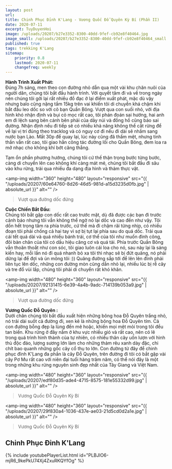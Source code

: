 ```yaml
---
layout: post
url: 
title: Chinh Phục Đỉnh K'Lang - Vương Quốc Đỗ Quyên Kỳ Bí (Phần II)
date: 2020-07-11
excerpt: TuyDuyenHoi
image: /uploads/20207/b27e3352-8300-40dd-9fef-cb92e8f40464.jpg
image_small: /uploads/20207/b27e3352-8300-40dd-9fef-cb92e8f40464_small.jpg
published: true
tags: trekking K'Lang 
sitemap:
    priority: 0.8
    lastmod: 2020-07-11
    changefreq: weekly
---
```


**Hành Trình Xuất Phát:**<br/>
Đúng 7h sáng, men theo con đường nhỏ dẫn qua một vài khu chăn nuôi của người dân, chúng tôi bắt đầu hành trình.
Với quyết tâm đi và về trong ngày nên chúng tôi gởi lại rất nhiều đồ đạc ở lại điểm xuất phát, mặc dù vậy nhưng balo cũng nặng tầm 15kg trên vai khiến tôi di chuyển khá chậm khi bắt đầu leo dốc so với cô bạn Quần Bông.
Vượt qua con suối nhỏ, với địa hình khó nhận định và bụi cỏ mọc rất cao, tôi phán đoán sai hướng, hai anh em đi lệch sang bên cánh bên phải của dãy núi và đồng hồ cũng báo sai đường. Nhận định nếu đi tiếp sẽ có nhiều khả năng không thể cắt rừng để về lại vị trí đúng theo tracklog và có nguy cơ đi nếu đi dài sẽ nhầm sang nước bạn Lào. Mất 30p để quay lại, lúc này cũng đã thấm mệt, nhưng tinh thần vẫn rất cao, tôi giao hẳn công tác đường lối cho Quần Bông, đem loa ra mở nhạc cho không khí bớt căng thẳng.

Tạm ổn phần phương hướng, chúng tôi cứ thế thận trọng bước từng bước, càng di chuyển lên cao không khí càng mát mẻ, chúng tôi bắt đầu đi sâu vào khu rừng, trải qua nhiều đa dạng địa hình và thảm thực vật.

<span><amp-img width="360" height="480" layout="responsive" src="{{ "/uploads/20207/60e64760-8d26-46d5-981d-a15d3235d0fb.jpg" | absolute_url }}" alt="" /></span>
<blockquote>Vượt qua đường dốc đứng</blockquote>

**Cuộc Chiến Bắt Đầu:**<br/>
Chúng tôi bắt gặp con dốc rất cao trước mặt, dù đã được các bạn đi trước cảnh báo nhưng tôi vẫn không thể ngờ nó lại dốc và cao đến như vậy.
Tôi dồn hết trọng tâm ra phía trước, cứ thế mà đi chậm rãi từng nhịp, có nhiều đoạn tôi phải chống cả hai tay vì sợ bị tụt lại phía sau do quá dốc.
Trải qua cái tết quá dài và quá nhiều bánh trái, cơ thể của tôi như muốn đình công, đôi bàn chân của tôi có dấu hiệu căng cơ và quá tải. Phía trước Quần Bông vẫn thoăn thoắt như con sóc, tôi giao luôn cái loa cho nó, sau này lại là sáng kiến hay, mỗi lần nó đi quá nhanh bỏ xa tôi thì nhạc sẽ bị đứt quãng, nó phải dừng lại để đợi và ủn mông tôi :))
Quãng đường sắp tới để lên lên đỉnh phải liên tục lên dốc, những con đường mòn cũng dần nhỏ lại, nhiều lúc bị rễ cây và tre đổ vùi lấp, chúng tôi phải di chuyển rất khó khăn.

<span><amp-img width="480" height="360" layout="responsive" src="{{ "/uploads/20207/92131415-6e39-4a4b-9adc-714139b053a9.jpg" | absolute_url }}" alt="" /></span>
<blockquote>Vượt qua đường dốc đứng</blockquote>

**Vương Quốc Đỗ Quyên :**<br/>
Dưới chân chúng tôi bắt đầu xuất hiện những bông hoa Đỗ Quyên trắng nhỏ, nó trải dài suốt cả đường đi, xen kẽ là những bông hoa Đỗ Quyên tím. Cả con đường bỗng đẹp lạ lùng đến mê hoặc, khiến mọi mệt mỏi trong tôi đều tan biến.
Khu rừng ở đây nằm ở khu vực nhiều gió và rất cao, nên có lẽ trong quá trình hình thành của tự nhiên, có nhiều thân cây uốn lượn với hình thù độc đáo, lượng sương lớn làm cho những thảm rêu xanh dày đặc, chi chít bao quanh những gốc cây cổ thụ to lớn.
Con đường từ đây để chinh phục đỉnh K'Lang đa phần là cây Đỗ Quyên, trên đường đi tôi có bắt gặp vài cây Pơ Mu rất cao với niên đại tuổi hàng trăm năm, có thể nói đây là một trong những khu rừng nguyên sinh đẹp nhất của Tây Giang và Việt Nam.

<span><amp-img width="480" height="360" layout="responsive" src="{{ "/uploads/20207/edf80d35-ade4-4715-8575-181e55332d99.jpg" | absolute_url }}" alt="" /></span>
<blockquote>Vương Quốc Đỗ Quyên Kỳ Bí</blockquote>

<span><amp-img width="480" height="360" layout="responsive" src="{{ "/uploads/20207/29f830a4-1036-437e-ae03-21d5cd0d2a1e.jpg" | absolute_url }}" alt="" /></span>
<blockquote>Vương Quốc Đỗ Quyên Kỳ Bí</blockquote>

<h2>Chinh Phục Đỉnh K'Lang</h2>
<div>
    {% include youtubePlayerList.html id="PLBJlO6-mjR6_9kePkU74Xj4ZxuRKQYfOg" %}
</div>



